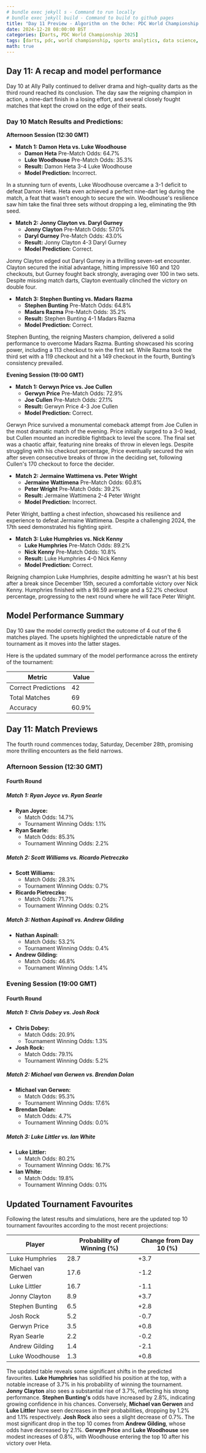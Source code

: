 ```yaml
---
# bundle exec jekyll s - Command to run locally
# bundle exec jekyll build - Command to build to github pages
title: "Day 11 Preview - Algorithm on the Oche: PDC World Championship 2025"
date: 2024-12-28 08:00:00 BST
categories: [Darts, PDC World Championship 2025]
tags: [darts, pdc, world championship, sports analytics, data science, statistics, python, pandas, numpy, web scraping, data collection, elo rating, machine learning, predictive modeling, monte carlo simulation, tournament simulation, probability analysis, match odds, player rankings, data visualization, sports prediction, oche, ally pally, data-driven insights, statistical modeling]
math: true
---
```


## Day 11: A recap and model performance

Day 10 at Ally Pally continued to deliver drama and high-quality darts as the third round reached its conclusion. The day saw the reigning champion in action, a nine-dart finish in a losing effort, and several closely fought matches that kept the crowd on the edge of their seats.

### Day 10 Match Results and Predictions:

**Afternoon Session (12:30 GMT)**

*   **Match 1: Damon Heta vs. Luke Woodhouse**
    *   **Damon Heta** Pre-Match Odds: 64.7%
    *   **Luke Woodhouse** Pre-Match Odds: 35.3%
    *   **Result:** Damon Heta 3-4 Luke Woodhouse
    *   **Model Prediction:** Incorrect.

In a stunning turn of events, Luke Woodhouse overcame a 3-1 deficit to defeat Damon Heta. Heta even achieved a perfect nine-dart leg during the match, a feat that wasn't enough to secure the win. Woodhouse's resilience saw him take the final three sets without dropping a leg, eliminating the 9th seed.

*   **Match 2: Jonny Clayton vs. Daryl Gurney**
    *   **Jonny Clayton** Pre-Match Odds: 57.0%
    *   **Daryl Gurney** Pre-Match Odds: 43.0%
    *   **Result:** Jonny Clayton 4-3 Daryl Gurney
    *   **Model Prediction:** Correct.

Jonny Clayton edged out Daryl Gurney in a thrilling seven-set encounter. Clayton secured the initial advantage, hitting impressive 160 and 120 checkouts, but Gurney fought back strongly, averaging over 100 in two sets. Despite missing match darts, Clayton eventually clinched the victory on double four.

*   **Match 3: Stephen Bunting vs. Madars Razma**
    *   **Stephen Bunting** Pre-Match Odds: 64.8%
    *   **Madars Razma** Pre-Match Odds: 35.2%
    *   **Result:** Stephen Bunting 4-1 Madars Razma
    *   **Model Prediction:** Correct.

Stephen Bunting, the reigning Masters champion, delivered a solid performance to overcome Madars Razma. Bunting showcased his scoring power, including a 113 checkout to win the first set. While Razma took the third set with a 119 checkout and hit a 149 checkout in the fourth, Bunting’s consistency prevailed.

**Evening Session (19:00 GMT)**

*   **Match 1: Gerwyn Price vs. Joe Cullen**
    *   **Gerwyn Price** Pre-Match Odds: 72.9%
    *   **Joe Cullen** Pre-Match Odds: 27.1%
    *   **Result:** Gerwyn Price 4-3 Joe Cullen
    *   **Model Prediction:** Correct.

Gerwyn Price survived a monumental comeback attempt from Joe Cullen in the most dramatic match of the evening. Price initially surged to a 3-0 lead, but Cullen mounted an incredible fightback to level the score. The final set was a chaotic affair, featuring nine breaks of throw in eleven legs. Despite struggling with his checkout percentage, Price eventually secured the win after seven consecutive breaks of throw in the deciding set, following Cullen's 170 checkout to force the decider.

*   **Match 2: Jermaine Wattimena vs. Peter Wright**
    *   **Jermaine Wattimena** Pre-Match Odds: 60.8%
    *   **Peter Wright** Pre-Match Odds: 39.2%
    *   **Result:** Jermaine Wattimena 2-4 Peter Wright
    *   **Model Prediction:** Incorrect.

Peter Wright, battling a chest infection, showcased his resilience and experience to defeat Jermaine Wattimena. Despite a challenging 2024, the 17th seed demonstrated his fighting spirit.

*   **Match 3: Luke Humphries vs. Nick Kenny**
    *   **Luke Humphries** Pre-Match Odds: 89.2%
    *   **Nick Kenny** Pre-Match Odds: 10.8%
    *   **Result:** Luke Humphries 4-0 Nick Kenny
    *   **Model Prediction:** Correct.

Reigning champion Luke Humphries, despite admitting he wasn't at his best after a break since December 15th, secured a comfortable victory over Nick Kenny. Humphries finished with a 98.59 average and a 52.2% checkout percentage, progressing to the next round where he will face Peter Wright.

## Model Performance Summary

Day 10 saw the model correctly predict the outcome of 4 out of the 6 matches played. The upsets highlighted the unpredictable nature of the tournament as it moves into the latter stages.

Here is the updated summary of the model performance across the entirety of the tournament:

| Metric          | Value |
| --------------- | ----- |
| Correct Predictions | 42   |
| Total Matches   | 69  |
| Accuracy        | 60.9%   |

## Day 11: Match Previews

The fourth round commences today, Saturday, December 28th, promising more thrilling encounters as the field narrows.

### Afternoon Session (12:30 GMT)

#### Fourth Round

##### Match 1: Ryan Joyce vs. Ryan Searle

*   **Ryan Joyce:**
    *   Match Odds: 14.7%
    *   Tournament Winning Odds: 1.1%
*   **Ryan Searle:**
    *   Match Odds: 85.3%
    *   Tournament Winning Odds: 2.2%

##### Match 2: Scott Williams vs. Ricardo Pietreczko

*   **Scott Williams:**
    *   Match Odds: 28.3%
    *   Tournament Winning Odds: 0.7%
*   **Ricardo Pietreczko:**
    *   Match Odds: 71.7%
    *   Tournament Winning Odds: 0.2%

##### Match 3: Nathan Aspinall vs. Andrew Gilding

*   **Nathan Aspinall:**
    *   Match Odds: 53.2%
    *   Tournament Winning Odds: 0.4%
*   **Andrew Gilding:**
    *   Match Odds: 46.8%
    *   Tournament Winning Odds: 1.4%

### Evening Session (19:00 GMT)

#### Fourth Round

##### Match 1: Chris Dobey vs. Josh Rock

*   **Chris Dobey:**
    *   Match Odds: 20.9%
    *   Tournament Winning Odds: 1.3%
*   **Josh Rock:**
    *   Match Odds: 79.1%
    *   Tournament Winning Odds: 5.2%

##### Match 2: Michael van Gerwen vs. Brendan Dolan

*   **Michael van Gerwen:**
    *   Match Odds: 95.3%
    *   Tournament Winning Odds: 17.6%
*   **Brendan Dolan:**
    *   Match Odds: 4.7%
    *   Tournament Winning Odds: 0.0%

##### Match 3: Luke Littler vs. Ian White

*   **Luke Littler:**
    *   Match Odds: 80.2%
    *   Tournament Winning Odds: 16.7%
*   **Ian White:**
    *   Match Odds: 19.8%
    *   Tournament Winning Odds: 0.1%

## Updated Tournament Favourites

Following the latest results and simulations, here are the updated top 10 tournament favourites according to the most recent projections:

| Player             | Probability of Winning (%) | Change from Day 10 (%) |
| ------------------ | -------------------------- | ---------------------- |
| Luke Humphries     | 28.7                       | +3.7                   |
| Michael van Gerwen | 17.6                       | -1.2                   |
| Luke Littler       | 16.7                       | -1.1                   |
| Jonny Clayton      | 8.9                        | +3.7                   |
| Stephen Bunting    | 6.5                        | +2.8                   |
| Josh Rock          | 5.2                        | -0.7                   |
| Gerwyn Price       | 3.5                        | +0.8                   |
| Ryan Searle        | 2.2                        | -0.2                   |
| Andrew Gilding     | 1.4                        | -2.1                   |
| Luke Woodhouse     | 1.3                        | +0.8                   |

The updated table reveals some significant shifts in the predicted favourites. **Luke Humphries** has solidified his position at the top, with a notable increase of 3.7% in his probability of winning the tournament. **Jonny Clayton** also sees a substantial rise of 3.7%, reflecting his strong performance. **Stephen Bunting's** odds have increased by 2.8%, indicating growing confidence in his chances. Conversely, **Michael van Gerwen** and **Luke Littler** have seen decreases in their probabilities, dropping by 1.2% and 1.1% respectively. **Josh Rock** also sees a slight decrease of 0.7%. The most significant drop in the top 10 comes from **Andrew Gilding**, whose odds have decreased by 2.1%. **Gerwyn Price** and **Luke Woodhouse** see modest increases of 0.8%, with Woodhouse entering the top 10 after his victory over Heta.